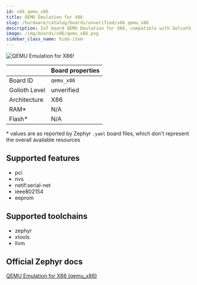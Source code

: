 ```yaml
---
id: x86_qemu_x86
title: QEMU Emulation for X86
slug: /hardware/catalog/boards/unverified/x86_qemu_x86
description: IoT board QEMU Emulation for X86, compatible with Golioth at unverified level.
image: /img/boards/x86/qemu_x86.png
sidebar_class_name: hide-item
---
```


[//]: # (This is an auto-generated file, do not edit! Changes to it will be lost upon re-generation)

![QEMU Emulation for X86!](/img/boards/x86/qemu_x86.png "QEMU Emulation for X86")

|                | Board properties     |
| -------------  | -------------------- |
| Board ID       | `qemu_x86` |
| Golioth Level  | unverified       |
| Architecture   | X86 |
| RAM*           | N/A |
| Flash*         | N/A |

\* values are as reported by Zephyr `.yaml` board files, which don't represent the overall available resources



## Supported features

* pci
* nvs
* netif:serial-net
* ieee802154
* eeprom

## Supported toolchains

* zephyr
* xtools
* llvm

## Official Zephyr docs

[QEMU Emulation for X86 (qemu_x86)](https://docs.zephyrproject.org/latest/boards/x86/qemu_x86/doc/index.html)
